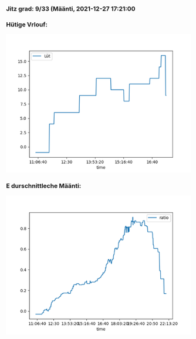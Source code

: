 ### Jitz grad: 9/33 (Määnti, 2021-12-27 17:21:00

### Hütige Vrlouf:
![Graph](Today.png)

### E durschnittleche Määnti:
![Graph](Määnti.png)